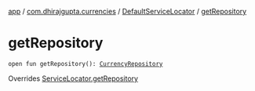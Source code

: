 [app](../../index.md) / [com.dhirajgupta.currencies](../index.md) / [DefaultServiceLocator](index.md) / [getRepository](./get-repository.md)

# getRepository

`open fun getRepository(): `[`CurrencyRepository`](../../com.dhirajgupta.currencies.repository/-currency-repository/index.md)

Overrides [ServiceLocator.getRepository](../-service-locator/get-repository.md)

